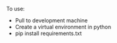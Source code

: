 To use:
- Pull to development machine
- Create a virtual environment in python
- pip install requirements.txt
